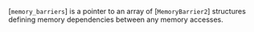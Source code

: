 [`memory_barriers`] is a pointer to an array of [`MemoryBarrier2`]
structures defining memory dependencies between any memory accesses.